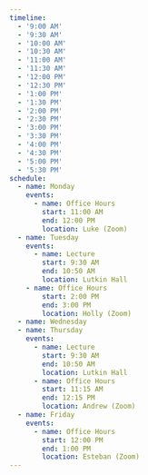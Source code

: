 ```yaml
---
timeline:
  - '9:00 AM'
  - '9:30 AM'
  - '10:00 AM'
  - '10:30 AM'
  - '11:00 AM'
  - '11:30 AM'
  - '12:00 PM'
  - '12:30 PM'
  - '1:00 PM'
  - '1:30 PM'
  - '2:00 PM'
  - '2:30 PM'
  - '3:00 PM'
  - '3:30 PM'
  - '4:00 PM'
  - '4:30 PM'
  - '5:00 PM'
  - '5:30 PM'
schedule:
  - name: Monday
    events:
      - name: Office Hours
        start: 11:00 AM
        end: 12:00 PM
        location: Luke (Zoom)
  - name: Tuesday
    events:
      - name: Lecture
        start: 9:30 AM
        end: 10:50 AM
        location: Lutkin Hall
    - name: Office Hours
        start: 2:00 PM
        end: 3:00 PM
        location: Holly (Zoom)
  - name: Wednesday
  - name: Thursday
    events:
      - name: Lecture
        start: 9:30 AM
        end: 10:50 AM
        location: Lutkin Hall
      - name: Office Hours
        start: 11:15 AM
        end: 12:15 PM
        location: Andrew (Zoom)
  - name: Friday
    events:
      - name: Office Hours
        start: 12:00 PM
        end: 1:00 PM
        location: Esteban (Zoom)
---
```

